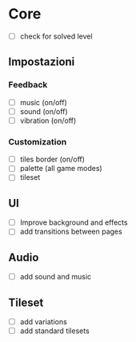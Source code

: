 # Core

- [ ] check for solved level

## Impostazioni

### Feedback

- [ ] music (on/off)
- [ ] sound (on/off)
- [ ] vibration (on/off)

### Customization

- [ ] tiles border (on/off)
- [ ] palette (all game modes)
- [ ] tileset

## UI

- [ ] Improve background and effects
- [ ] add transitions between pages

## Audio

- [ ] add sound and music

## Tileset

- [ ] add variations
- [ ] add standard tilesets
